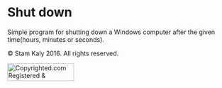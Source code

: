 # Shut down

Simple program for shutting down a Windows computer after the given time(hours, minutes or seconds).

© Stam Kaly 2016. All rights reserved.

<a target="_blank" href="http://www.copyrighted.com/copyrights/view/mkid-nbed-fczz-zpmj"><img border="0" alt="Copyrighted.com Registered &amp; Protected 
MKID-NBED-FCZZ-ZPMJ" title="Copyrighted.com Registered &amp; Protected 
MKID-NBED-FCZZ-ZPMJ" width="150" height="40" src="http://static.copyrighted.com/images/seal.gif" /></a>
